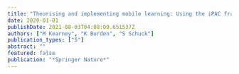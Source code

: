 ```yaml
---
title: "Theorising and implementing mobile learning: Using the iPAC framework to inform research and teaching practice"
date: 2020-01-01
publishDate: 2021-08-03T04:08:09.651537Z
authors: ["M Kearney", "K Burden", "S Schuck"]
publication_types: ["5"]
abstract: ""
featured: false
publication: "*Springer Nature*"
---
```


